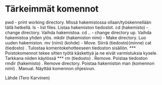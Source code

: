 # Tärkeimmät komennot
pwd - print working directory. Missä hakemistossa ollaan/työskennellään tällä hetkellä.
ls - list files. Listaa hakemiston tiedostot.
cd (hakemisto) - change directory. Vaihda hakemistoa.
cd .. - change directory up. Vaihda hakemistoa yhden ylös.
mkdir (hakemiston nimi) - Make directory. Luo uuden hakemiston. 
mv (nimi) (kohde) - Move. Siirrä (tiedosto)(minne)
cat (tiedosto) . Tulostaa komentokehotteeseen tiedoston sisällön.
*** Poistokomennot tekee sitten työtä käskettyä ja ne eivät varmistuksia kysele. Tarkkana niiden käytössä ***
rm (tiedosto) . Remove. Poistaa tiedoston  
rmdir (hakemisto) . Remove directory. Poistaa hakemiston
man (komennon nimi) . Manual. Näyttää komennon ohjesivun.

Lähde (Tero Karvinen) 



